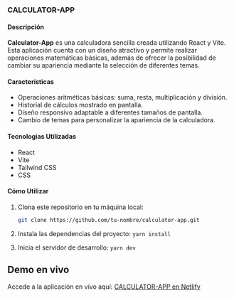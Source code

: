 ### **CALCULATOR-APP**

#### Descripción

**Calculator-App** es una calculadora sencilla creada utilizando React y Vite. Esta aplicación cuenta con un diseño atractivo y permite realizar operaciones matemáticas básicas, además de ofrecer la posibilidad de cambiar su apariencia mediante la selección de diferentes temas.

#### Características

- Operaciones aritméticas básicas: suma, resta, multiplicación y división.
- Historial de cálculos mostrado en pantalla.
- Diseño responsivo adaptable a diferentes tamaños de pantalla.
- Cambio de temas para personalizar la apariencia de la calculadora.

#### Tecnologías Utilizadas

- React
- Vite
- Tailwind CSS
- CSS

#### Cómo Utilizar

1. Clona este repositorio en tu máquina local:

   ```bash
   git clone https://github.com/tu-nombre/calculator-app.git

2. Instala las dependencias del proyecto:
`yarn install`


3. Inicia el servidor de desarrollo:
`yarn dev`

## Demo en vivo

Accede a la aplicación en vivo aquí: [CALCULATOR-APP en Netlify](https://branch--jovial-griffin-90ee6e.netlify.app/)
